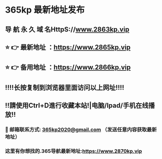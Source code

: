 # 365kp 最新地址发布 
## 导 航 永 久 域 名HttpS://www.2863kp.vip
## ⭐️ 👉 最新地址 ：https://www.2865kp.vip
## ⭐️ 👉 备用地址 ：https://www.2866kp.vip
## ‼️‼️长按复制到浏览器里面访问以上网址‼️‼️
## ‼️請使用Ctrl+D進行收藏本站!|电脑/Ipad/手机在线播放‼️
### 📧 邮箱联系方式: 365kp2020@gmail.com （发送任意内容获取最新地址）
### 这里有你想找的.365导航最新地址:https://www.2870kp.vip
